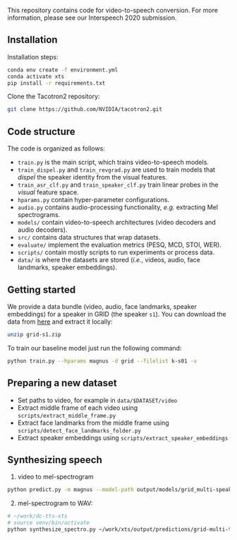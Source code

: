 This repository contains code for video-to-speech conversion.
For more information, please see our Interspeech 2020 submission.

## Installation

Installation steps:

```bash
conda env create -f environment.yml
conda activate xts
pip install -r requirements.txt
```

Clone the Tacotron2 repository:

```bash
git clone https://github.com/NVIDIA/tacotron2.git
```

## Code structure

The code is organized as follows:

- `train.py` is the main script, which trains video-to-speech models.
- `train_dispel.py` and `train_revgrad.py` are used to train models that _dispel_ the speaker identity from the visual features.
- `train_asr_clf.py` and `train_speaker_clf.py` train linear probes in the _visual_ feature space.
- `hparams.py` contain hyper-parameter configurations.
- `audio.py` contains audio-processing functionality, _e.g._ extracting Mel spectrograms.
- `models/` contain video-to-speech architectures (video decoders and audio decoders).
- `src/` contains data structures that wrap datasets.
- `evaluate/` implement the evaluation metrics (PESQ, MCD, STOI, WER).
- `scripts/` contain mostly scripts to run experiments or process data.
- `data/` is where the datasets are stored (_i.e._, videos, audio, face landmarks, speaker embeddings).

## Getting started

We provide a data bundle (video, audio, face landmarks, speaker embeddings) for a speaker in GRID (the speaker `s1`).
You can download the data from [here](https://drive.google.com/open?id=1CKBSUKU4kN3xj0keC7zEORexioMJr6W0) and extract it locally:

```bash
unzip grid-s1.zip
```

To train our baseline model just run the following command:

```bash
python train.py --hparams magnus -d grid --filelist k-s01 -v
```

## Preparing a new dataset

- Set paths to video, for example in `data/$DATASET/video`
- Extract middle frame of each video using `scripts/extract_middle_frame.py`
- Extract face landmarks from the middle frame using `scripts/detect_face_landmarks_folder.py`
- Extract speaker embeddings using `scripts/extract_speaker_embeddings`

## Synthesizing speech

1. video to mel-spectrogram
```bash
python predict.py -m magnus --model-path output/models/grid_multi-speaker_magnus.pth -d grid --filelist multi-speaker -v -o output/predictions/grid-multi-test-magnus.npz
```

2. mel-spectrogram to WAV:
```bash
# ~/work/dc-tts-xts
# source venv/bin/activate
python synthesize_spectro.py ~/work/xts/output/predictions/grid-multi-test-magnus.npz
```
